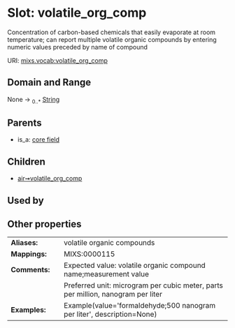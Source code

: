 
# Slot: volatile_org_comp


Concentration of carbon-based chemicals that easily evaporate at room temperature; can report multiple volatile organic compounds by entering numeric values preceded by name of compound

URI: [mixs.vocab:volatile_org_comp](https://w3id.org/mixs/vocab/volatile_org_comp)


## Domain and Range

None &#8594;  <sub>0..\*</sub> [String](types/String.md)

## Parents

 *  is_a: [core field](core_field.md)

## Children

 *  [air➞volatile_org_comp](air_volatile_org_comp.md)

## Used by


## Other properties

|  |  |  |
| --- | --- | --- |
| **Aliases:** | | volatile organic compounds |
| **Mappings:** | | MIXS:0000115 |
| **Comments:** | | Expected value: volatile organic compound name;measurement value |
|  | | Preferred unit: microgram per cubic meter, parts per million, nanogram per liter |
| **Examples:** | | Example(value='formaldehyde;500 nanogram per liter', description=None) |

